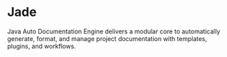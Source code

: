 # Jade

Java Auto Documentation Engine delivers a modular core to automatically generate, format, and manage project documentation with templates, plugins, and workflows.
